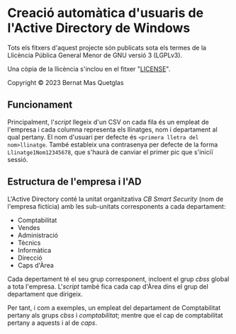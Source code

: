 # Creació automàtica d'usuaris de l'Active Directory de Windows

Tots els fitxers d'aquest projecte són publicats sota els termes de la Llicència Pública General Menor de GNU versió 3 (LGPLv3).

Una còpia de la llicència s'inclou en el fitxer "[LICENSE](/docs/LICENSE)".

Copyright © 2023 Bernat Mas Quetglas

## Funcionament

Principalment, l'*script* llegeix d'un CSV on cada fila és un empleat de l'empresa i cada columna representa els llinatges, nom i departament al qual pertany. El nom d'usuari per defecte és `<primera lletra del nom>llinatge`. També estableix una contrasenya per defecte de la forma `Llinatge1Nom12345678`, que s'haurà de canviar el primer pic que s'iniciï sessió.

## Estructura de l'empresa i l'AD

L'Active Directory conté la unitat organitzativa *CB Smart Security* (nom de l'empresa fictícia) amb les sub-unitats corresponents a cada departament:
- Comptabilitat
- Vendes
- Administració
- Tècnics
- Informàtica
- Direcció
- Caps d'Àrea

Cada depertament té el seu grup corresponent, incloent el grup *cbss* global a tota l'empresa. L'*script* també fica cada cap d'Àrea dins el grup del departament que dirigeix.

Per tant, i com a exemples, un empleat del departament de Comptabilitat pertany als grups *cbss* i *comptabilitat*; mentre que el cap de comptabilitat pertany a aquests i al de *caps*.